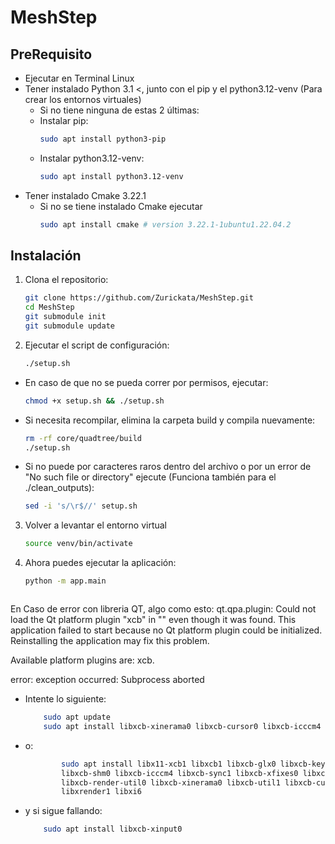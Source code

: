 # MeshStep

## PreRequisito
- Ejecutar en Terminal Linux
- Tener instalado Python 3.1 <, junto con el pip y el python3.12-venv (Para crear los entornos virtuales)
    - Si no tiene ninguna de estas 2 últimas:
    - Instalar pip:
        ```bash
        sudo apt install python3-pip
    - Instalar python3.12-venv:
        ```bash
        sudo apt install python3.12-venv

- Tener instalado Cmake 3.22.1 
    - Si no se tiene instalado Cmake ejecutar
      ```bash
      sudo apt install cmake # version 3.22.1-1ubuntu1.22.04.2

## Instalación

1. Clona el repositorio:
    ```bash
   git clone https://github.com/Zurickata/MeshStep.git
   cd MeshStep
   git submodule init
   git submodule update

2. Ejecutar el script de configuración:
    ```bash
   ./setup.sh
    
- En caso de que no se pueda correr por permisos, ejecutar:
    ```bash
    chmod +x setup.sh && ./setup.sh

- Si necesita recompilar, elimina la carpeta build y compila nuevamente:
    ```bash
    rm -rf core/quadtree/build
    ./setup.sh

- Si no puede por caracteres raros dentro del archivo o por un error de "No such file or directory" ejecute (Funciona también para el ./clean_outputs):
    ```bash
    sed -i 's/\r$//' setup.sh

3. Volver a levantar el entorno virtual
    ```bash
    source venv/bin/activate

4. Ahora puedes ejecutar la aplicación:
    ```bash
    python -m app.main



En Caso de error con libreria QT, algo como esto:
qt.qpa.plugin: Could not load the Qt platform plugin "xcb" in "" even though it was found.
This application failed to start because no Qt platform plugin could be initialized. Reinstalling the application may fix this problem.

Available platform plugins are: xcb.

error: exception occurred: Subprocess aborted


- Intente lo siguiente:
    ```bash
        sudo apt update
        sudo apt install libxcb-xinerama0 libxcb-cursor0 libxcb-icccm4 libxcb-image0 libxcb-keysyms1 libxcb-render-util0 libxkbcommon-x11-0 libxcb-xkb1
- o:
    ```bash
            sudo apt install libx11-xcb1 libxcb1 libxcb-glx0 libxcb-keysyms1 libxcb-image0 \
            libxcb-shm0 libxcb-icccm4 libxcb-sync1 libxcb-xfixes0 libxcb-shape0 libxcb-randr0 \
            libxcb-render-util0 libxcb-xinerama0 libxcb-util1 libxcb-cursor0 libxkbcommon-x11-0 \
            libxrender1 libxi6
- y si sigue fallando:

    ```bash
        sudo apt install libxcb-xinput0
